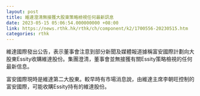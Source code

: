 ```yaml
---
layout: post
title: 維達澄清無接獲大股東策略檢視任何最新訊息
date: 2023-05-15 05:06:54.000000000 +08:00
link: https://news.rthk.hk/rthk/ch/component/k2/1700556-20230515.htm
categories: rthk
---
```


維達國際發出公告，表示董事會注意到部分新聞及媒體報道據稱富安國際計劃向大股東Essity收購維達股份。集團澄清，董事會並無接獲有關Essity策略檢視的任何最新信息。

富安國際現時是維達第二大股東。較早時有市場消息說，由維達主席李朝旺控制的富安國際，可能收購Essity持有的維達股份。
